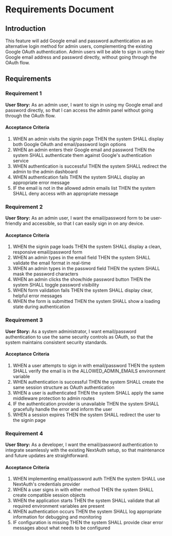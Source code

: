 # Requirements Document

## Introduction

This feature will add Google email and password authentication as an alternative login method for admin users, complementing the existing Google OAuth authentication. Admin users will be able to sign in using their Google email address and password directly, without going through the OAuth flow.

## Requirements

### Requirement 1

**User Story:** As an admin user, I want to sign in using my Google email and password directly, so that I can access the admin panel without going through the OAuth flow.

#### Acceptance Criteria

1. WHEN an admin visits the signin page THEN the system SHALL display both Google OAuth and email/password login options
2. WHEN an admin enters their Google email and password THEN the system SHALL authenticate them against Google's authentication service
3. WHEN authentication is successful THEN the system SHALL redirect the admin to the admin dashboard
4. WHEN authentication fails THEN the system SHALL display an appropriate error message
5. IF the email is not in the allowed admin emails list THEN the system SHALL deny access with an appropriate message

### Requirement 2

**User Story:** As an admin user, I want the email/password form to be user-friendly and accessible, so that I can easily sign in on any device.

#### Acceptance Criteria

1. WHEN the signin page loads THEN the system SHALL display a clean, responsive email/password form
2. WHEN an admin types in the email field THEN the system SHALL validate the email format in real-time
3. WHEN an admin types in the password field THEN the system SHALL mask the password characters
4. WHEN an admin clicks the show/hide password button THEN the system SHALL toggle password visibility
5. WHEN form validation fails THEN the system SHALL display clear, helpful error messages
6. WHEN the form is submitted THEN the system SHALL show a loading state during authentication

### Requirement 3

**User Story:** As a system administrator, I want email/password authentication to use the same security controls as OAuth, so that the system maintains consistent security standards.

#### Acceptance Criteria

1. WHEN a user attempts to sign in with email/password THEN the system SHALL verify the email is in the ALLOWED_ADMIN_EMAILS environment variable
2. WHEN authentication is successful THEN the system SHALL create the same session structure as OAuth authentication
3. WHEN a user is authenticated THEN the system SHALL apply the same middleware protection to admin routes
4. IF the authentication provider is unavailable THEN the system SHALL gracefully handle the error and inform the user
5. WHEN a session expires THEN the system SHALL redirect the user to the signin page

### Requirement 4

**User Story:** As a developer, I want the email/password authentication to integrate seamlessly with the existing NextAuth setup, so that maintenance and future updates are straightforward.

#### Acceptance Criteria

1. WHEN implementing email/password auth THEN the system SHALL use NextAuth's credentials provider
2. WHEN a user signs in with either method THEN the system SHALL create compatible session objects
3. WHEN the application starts THEN the system SHALL validate that all required environment variables are present
4. WHEN authentication occurs THEN the system SHALL log appropriate information for debugging and monitoring
5. IF configuration is missing THEN the system SHALL provide clear error messages about what needs to be configured